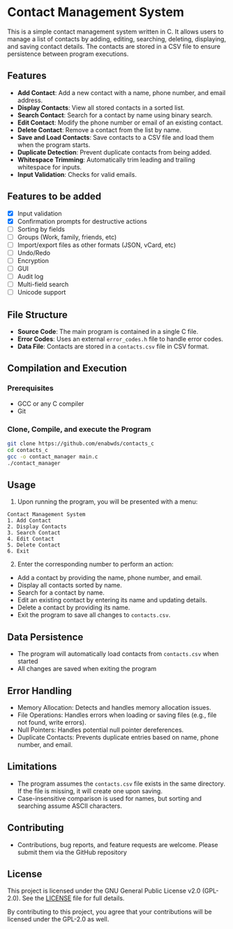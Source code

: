 # Contact Management System

This is a simple contact management system written in C. It allows users to manage a list of contacts by adding, editing, searching, deleting, displaying, and saving contact details. The contacts are stored in a CSV file to ensure persistence between program executions.

## Features

- **Add Contact**: Add a new contact with a name, phone number, and email address.
- **Display Contacts**: View all stored contacts in a sorted list.
- **Search Contact**: Search for a contact by name using binary search.
- **Edit Contact**: Modify the phone number or email of an existing contact.
- **Delete Contact**: Remove a contact from the list by name.
- **Save and Load Contacts**: Save contacts to a CSV file and load them when the program starts.
- **Duplicate Detection**: Prevent duplicate contacts from being added.
- **Whitespace Trimming**: Automatically trim leading and trailing whitespace for inputs.
- **Input Validation**: Checks for valid emails.

## Features to be added
- [x] Input validation
- [x] Confirmation prompts for destructive actions
- [ ] Sorting by fields
- [ ] Groups (Work, family, friends, etc)
- [ ] Import/export files as other formats (JSON, vCard, etc)
- [ ] Undo/Redo
- [ ] Encryption
- [ ] GUI
- [ ] Audit log
- [ ] Multi-field search
- [ ] Unicode support

## File Structure

- **Source Code**: The main program is contained in a single C file.
- **Error Codes**: Uses an external `error_codes.h` file to handle error codes.
- **Data File**: Contacts are stored in a `contacts.csv` file in CSV format.

## Compilation and Execution

### Prerequisites
- GCC or any C compiler
- Git

### Clone, Compile, and execute the Program
```bash
git clone https://github.com/enabwds/contacts_c
cd contacts_c
gcc -o contact_manager main.c
./contact_manager
```

## Usage
1. Upon running the program, you will be presented with a menu:
```
Contact Management System
1. Add Contact
2. Display Contacts
3. Search Contact
4. Edit Contact
5. Delete Contact
6. Exit
```

2. Enter the corresponding number to perform an action:
- Add a contact by providing the name, phone number, and email.
- Display all contacts sorted by name.
- Search for a contact by name.
- Edit an existing contact by entering its name and updating details.
- Delete a contact by providing its name.
- Exit the program to save all changes to `contacts.csv`.

## Data Persistence
- The program will automatically load contacts from `contacts.csv` when started
- All changes are saved when exiting the program

## Error Handling
- Memory Allocation: Detects and handles memory allocation issues.
- File Operations: Handles errors when loading or saving files (e.g., file not found, write errors).
- Null Pointers: Handles potential null pointer dereferences.
- Duplicate Contacts: Prevents duplicate entries based on name, phone number, and email.

## Limitations
- The program assumes the `contacts.csv` file exists in the same directory. If the file is missing, it will create one upon saving.
- Case-insensitive comparison is used for names, but sorting and searching assume ASCII characters.

## Contributing
- Contributions, bug reports, and feature requests are welcome. Please submit them via the GitHub repository

## License
This project is licensed under the GNU General Public License v2.0 (GPL-2.0). See the [LICENSE](LICENSE) file for full details.

By contributing to this project, you agree that your contributions will be licensed under the GPL-2.0 as well.
